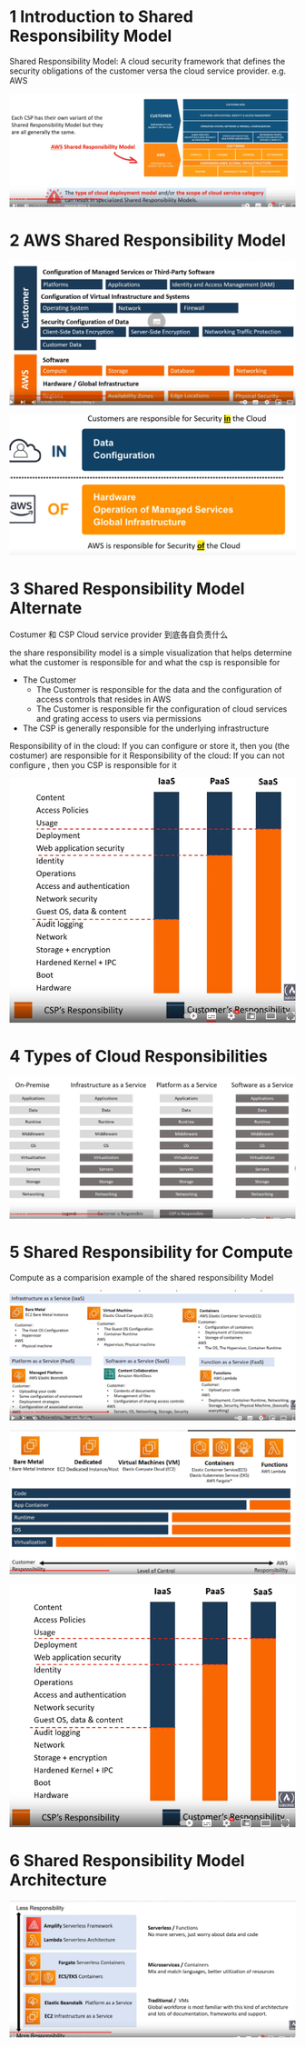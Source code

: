 
# 1 Introduction to Shared Responsibility Model

Shared Responsibility Model: A cloud security framework that defines the security obligations of the customer versa the cloud service provider. e.g. AWS

![](image/Pasted%20image%2020230401230740.png)

# 2 AWS Shared Responsibility Model

![](image/Pasted%20image%2020230401231226.png)

![](image/Pasted%20image%2020230401231259.png)

# 3 Shared Responsibility Model Alternate

Costumer 和 CSP Cloud service provider 到底各自负责什么 

the share responsibility model is a simple visualization that helps determine what the customer is responsible for and what the csp is responsible for

- The Customer
    - The Customer is responsible for the data and the configuration of access controls that resides in AWS 
    - The Customer is responsible fir the configuration of cloud services and grating access to users via permissions 
- The CSP is generally responsible for the underlying infrastructure 

Responsibility of in the cloud: If you can configure or store it, then you (the costumer) are responsible for it 
Responsibility of the cloud: If you can not configure , then you CSP is responsible for it 


![](image/Pasted%20image%2020230401234143.png)

# 4 Types of Cloud Responsibilities

![](image/Pasted%20image%2020230401231541.png)



# 5 Shared Responsibility for Compute

Compute as a comparision example of the shared responsibility Model 

![](image/Pasted%20image%2020230401232119.png)


![](image/Pasted%20image%2020230401232333.png)




![](image/Pasted%20image%2020230401234058.png)


# 6 Shared Responsibility Model Architecture

![](image/Pasted%20image%2020230401234927.png)


